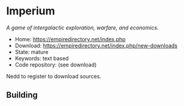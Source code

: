 # Imperium

_A game of intergalactic exploration, warfare, and economics._

- Home: https://empiredirectory.net/index.php
- Download: https://empiredirectory.net/index.php/new-downloads
- State: mature
- Keywords: text based
- Code repository: (see download)

Nedd to register to download sources.

## Building


